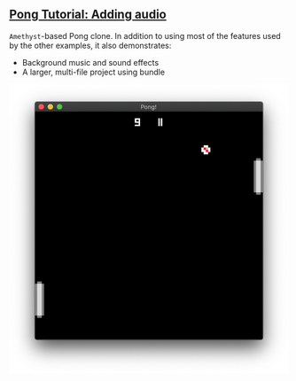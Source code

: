 ## [Pong Tutorial: Adding audio](https://book.amethyst.rs/master/pong-tutorial/pong-tutorial-06.html)

`Amethyst`-based Pong clone. In addition to using most of the features used by the other examples, it also demonstrates:

* Background music and sound effects
* A larger, multi-file project using bundle

![pong tutorial 6 screenshot](./screenshot.png)
